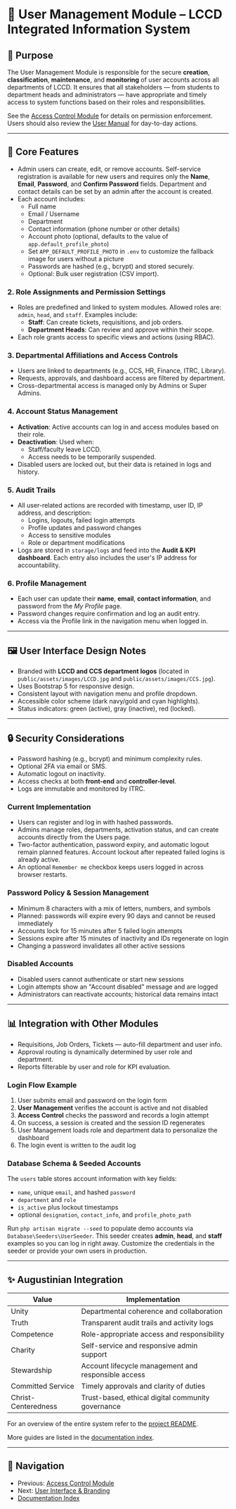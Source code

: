 # 👥 User Management Module – LCCD Integrated Information System

## 🎯 Purpose

The User Management Module is responsible for the secure **creation**, **classification**, **maintenance**, and **monitoring** of user accounts across all departments of LCCD. It ensures that all stakeholders — from students to department heads and administrators — have appropriate and timely access to system functions based on their roles and responsibilities.

See the [Access Control Module](Access_Control_Module.md) for details on permission enforcement.
Users should also review the [User Manual](user_manual.md) for day-to-day actions.

---

## 🧩 Core Features

- Admin users can create, edit, or remove accounts.
  Self-service registration is available for new users and requires only the **Name**, **Email**, **Password**, and **Confirm Password** fields. Department and contact details can be set by an admin after the account is created.
- Each account includes:
  - Full name
  - Email / Username
  - Department
  - Contact information (phone number or other details)
  - Account photo (optional, defaults to the value of `app.default_profile_photo`)
  - Set `APP_DEFAULT_PROFILE_PHOTO` in `.env` to customize the fallback image for users without a picture
  - Passwords are hashed (e.g., bcrypt) and stored securely.
  - Optional: Bulk user registration (CSV import).

### 2. Role Assignments and Permission Settings
- Roles are predefined and linked to system modules. Allowed roles are:
  `admin`, `head`, and `staff`.
  Examples include:
  - **Staff**: Can create tickets, requisitions, and job orders.
  - **Department Heads**: Can review and approve within their scope.
- Each role grants access to specific views and actions (using RBAC).

### 3. Departmental Affiliations and Access Controls
- Users are linked to departments (e.g., CCS, HR, Finance, ITRC, Library).
- Requests, approvals, and dashboard access are filtered by department.
- Cross-departmental access is managed only by Admins or Super Admins.

### 4. Account Status Management
- **Activation**: Active accounts can log in and access modules based on their role.
- **Deactivation**: Used when:
  - Staff/faculty leave LCCD.
  - Access needs to be temporarily suspended.
- Disabled users are locked out, but their data is retained in logs and history.

### 5. Audit Trails
- All user-related actions are recorded with timestamp, user ID, IP address, and description:
  - Logins, logouts, failed login attempts
  - Profile updates and password changes
  - Access to sensitive modules
  - Role or department modifications
- Logs are stored in `storage/logs` and feed into the **Audit & KPI dashboard**.
  Each entry also includes the user's IP address for accountability.

### 6. Profile Management
- Each user can update their **name**, **email**, **contact information**, and password from the *My Profile* page.
- Password changes require confirmation and log an audit entry.
- Access via the Profile link in the navigation menu when logged in.

---

## 🖼️ User Interface Design Notes

- Branded with **LCCD and CCS department logos** (located in `public/assets/images/LCCD.jpg` and `public/assets/images/CCS.jpg`).
- Uses Bootstrap 5 for responsive design.
- Consistent layout with navigation menu and profile dropdown.
- Accessible color scheme (dark navy/gold and cyan highlights).
- Status indicators: green (active), gray (inactive), red (locked).

---

## 🔒 Security Considerations

- Password hashing (e.g., bcrypt) and minimum complexity rules.
- Optional 2FA via email or SMS.
- Automatic logout on inactivity.
- Access checks at both **front-end** and **controller-level**.
- Logs are immutable and monitored by ITRC.
### Current Implementation
- Users can register and log in with hashed passwords.
- Admins manage roles, departments, activation status, and can create accounts directly from the Users page.
- Two-factor authentication, password expiry, and automatic logout remain planned features. Account lockout after repeated failed logins is already active.
- An optional `Remember me` checkbox keeps users logged in across browser restarts.

### Password Policy & Session Management
- Minimum 8 characters with a mix of letters, numbers, and symbols
- Planned: passwords will expire every 90 days and cannot be reused immediately
- Accounts lock for 15 minutes after 5 failed login attempts
- Sessions expire after 15 minutes of inactivity and IDs regenerate on login
- Changing a password invalidates all other active sessions

### Disabled Accounts
- Disabled users cannot authenticate or start new sessions
- Login attempts show an "Account disabled" message and are logged
- Administrators can reactivate accounts; historical data remains intact

---

## 📊 Integration with Other Modules

- Requisitions, Job Orders, Tickets — auto-fill department and user info.
- Approval routing is dynamically determined by user role and department.
- Reports filterable by user and role for KPI evaluation.

### Login Flow Example
1. User submits email and password on the login form
2. **User Management** verifies the account is active and not disabled
3. **Access Control** checks the password and records a login attempt
4. On success, a session is created and the session ID regenerates
5. User Management loads role and department data to personalize the dashboard
6. The login event is written to the audit log

### Database Schema & Seeded Accounts
The `users` table stores account information with key fields:
- `name`, unique `email`, and hashed `password`
- `department` and `role`
- `is_active` plus lockout timestamps
- optional `designation`, `contact_info`, and `profile_photo_path`

Run `php artisan migrate --seed` to populate demo accounts via
`Database\Seeders\UserSeeder`. This seeder creates **admin**, **head**, and
**staff** examples so you can log in right away. Customize the credentials in
the seeder or provide your own users in production.


---

## ✨ Augustinian Integration

| Value                  | Implementation                                          |
|------------------------|----------------------------------------------------------|
| Unity                  | Departmental coherence and collaboration                 |
| Truth                  | Transparent audit trails and activity logs              |
| Competence             | Role-appropriate access and responsibility              |
| Charity                | Self-service and responsive admin support                |
| Stewardship            | Account lifecycle management and responsible access     |
| Committed Service      | Timely approvals and clarity of duties                   |
| Christ-Centeredness    | Trust-based, ethical digital community governance        |

For an overview of the entire system refer to the [project README](../README.md).

More guides are listed in the [documentation index](README.md).

---

## 🚀 Navigation
- Previous: [Access Control Module](Access_Control_Module.md)
- Next: [User Interface & Branding](user-interface-branding.md)
- [Documentation Index](README.md)
